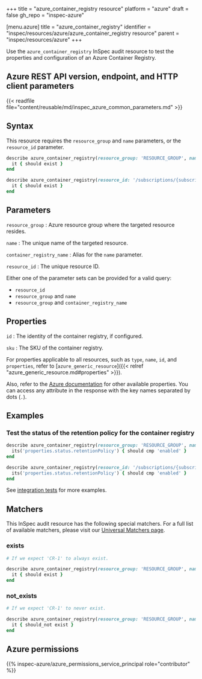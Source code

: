 +++
title = "azure_container_registry resource"
platform = "azure"
draft = false
gh_repo = "inspec-azure"

[menu.azure]
title = "azure_container_registry"
identifier = "inspec/resources/azure/azure_container_registry resource"
parent = "inspec/resources/azure"
+++

Use the `azure_container_registry` InSpec audit resource to test the properties and configuration of an Azure Container Registry.

## Azure REST API version, endpoint, and HTTP client parameters

{{< readfile file="content/reusable/md/inspec_azure_common_parameters.md" >}}

## Syntax

This resource requires the `resource_group` and `name` parameters, or the `resource_id` parameter.

```ruby
describe azure_container_registry(resource_group: 'RESOURCE_GROUP', name: 'NAME') do
  it { should exist }
end
```

```ruby
describe azure_container_registry(resource_id: '/subscriptions/{subscriptionId}/resourceGroups/{resourceGroup}/providers/Microsoft.ContainerRegistry/registries/{registryName}') do
  it { should exist }
end
```

## Parameters

`resource_group`
: Azure resource group where the targeted resource resides.

`name`
: The unique name of the targeted resource.

`container_registry_name`
: Alias for the `name` parameter.

`resource_id`
: The unique resource ID.

Either one of the parameter sets can be provided for a valid query:

- `resource_id`
- `resource_group` and `name`
- `resource_group` and `container_registry_name`

## Properties

`id`
: The identity of the container registry, if configured.

`sku`
: The SKU of the container registry.

For properties applicable to all resources, such as `type`, `name`, `id`, and `properties`, refer to [`azure_generic_resource`]({{< relref "azure_generic_resource.md#properties" >}}).

Also, refer to the [Azure documentation](https://docs.microsoft.com/en-us/rest/api/containerregistry/registries/get#registry) for other available properties. You can access any attribute in the response with the key names separated by dots (`.`).

## Examples

### Test the status of the retention policy for the container registry

```ruby
describe azure_container_registry(resource_group: 'RESOURCE_GROUP', name: 'NAME') do
  its('properties.status.retentionPolicy') { should cmp 'enabled' }
end
```

```ruby
describe azure_container_registry(resource_id: '/subscriptions/{subscriptionId}/resourceGroups/{resourceGroup}/providers/Microsoft.ContainerRegistry/registries/{registryName}') do
  its('properties.status.retentionPolicy') { should cmp 'enabled' }
end
```

See [integration tests](https://github.com/inspec/inspec-azure/blob/main/test/integration/verify/controls/azure_container_registry.rb) for more examples.

## Matchers

This InSpec audit resource has the following special matchers. For a full list of available matchers, please visit our [Universal Matchers page](https://docs.chef.io/inspec/matchers/).

### exists

```ruby
# If we expect 'CR-1' to always exist.

describe azure_container_registry(resource_group: 'RESOURCE_GROUP', name: 'CR-1') do
  it { should exist }
end
```

### not_exists

```ruby
# If we expect 'CR-1' to never exist.

describe azure_container_registry(resource_group: 'RESOURCE_GROUP', name: 'CR-1') do
  it { should_not exist }
end
```

## Azure permissions

{{% inspec-azure/azure_permissions_service_principal role="contributor" %}}
